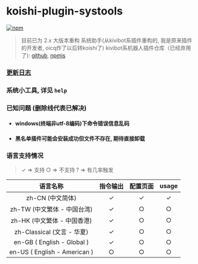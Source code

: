 # koishi-plugin-systools

[![npm](https://img.shields.io/npm/v/koishi-plugin-systools?color=527dec&label=koishi-plugin-systools&style=flat-square)](https://www.npmjs.com/package/koishi-plugin-systools)

> 目前已为 2.x 大版本重构
> 系统助手(从kivibot系插件重构的, 我是原来插件的开发者, oicq炸了以后转koishi了)
> kivibot系机器人插件仓库（已经弃用了): [github](https://github.com/zhuhansan666/kivibot-plugin-systools), [npmjs](https://www.npmjs.com/package/pupbot-plugin-systool)

### [更新日志](changes.md)

### 系统小工具, 详见 `help`

### 已知问题 (删除线代表已解决)
* #### windows(终端非utf-8编码)下命令错误信息乱码
* #### 黑名单插件可能会安装成功但文件不存在, 期待直接卸载

### 语言支持情况
> ✓ => 支持
> ○ => 不支持
> ? => 有几率触发

  | 语言名称 | 指令输出 | 配置页面 | usage |
  | :-: | :-: | :-: | :-: |
  | zh-CN (中文简体) | ✓ | ✓ | ✓ |
  | zh-TW (中文繁体 - 中国台湾) | ✓ | ○ | ○ |
  | zh-HK (中文繁体 - 中国香港) | ✓ | ○ | ○ |
  | zh-Classical (文言 - 华夏) | ✓ | ○ | ○ |
  | en-GB ( English - Global ) | ✓ | ○ | ○ |
  | en-US ( English - American ) | ○ | ○ | ○ |
